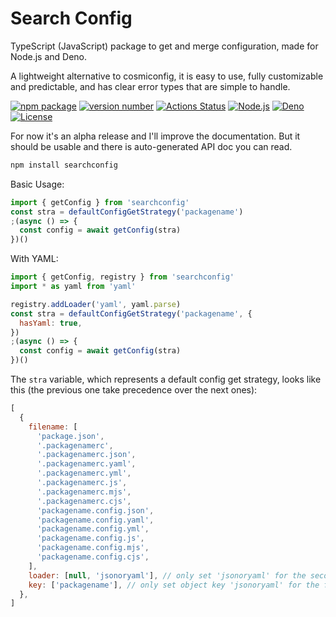 # Search Config

TypeScript (JavaScript) package to get and merge configuration, made for Node.js and Deno.

A lightweight alternative to cosmiconfig, it is easy to use, fully customizable and predictable, and has clear error types that are simple to handle.

[![npm package](https://img.shields.io/badge/npm%20i-searchconfig-brightgreen)](https://www.npmjs.com/package/searchconfig) [![version number](https://img.shields.io/npm/v/searchconfig?color=green&label=version)](https://github.com/tomchen/searchconfig/releases) [![Actions Status](https://github.com/tomchen/searchconfig/workflows/Test/badge.svg)](https://github.com/tomchen/searchconfig/actions) [![Node.js](https://img.shields.io/badge/node-%3E=10.0-brightgreen.svg?logo=node.js)](https://nodejs.org/) [![Deno](https://img.shields.io/badge/deno-%3E=1.5.0-white.svg?logo=deno)](https://deno.land/x/searchconfig) [![License](https://img.shields.io/github/license/tomchen/searchconfig)](https://github.com/tomchen/searchconfig/blob/main/LICENSE)

For now it's an alpha release and I'll improve the documentation. But it should be usable and there is auto-generated API doc you can read.

```bash
npm install searchconfig
```

Basic Usage:

```js
import { getConfig } from 'searchconfig'
const stra = defaultConfigGetStrategy('packagename')
;(async () => {
  const config = await getConfig(stra)
})()
```

With YAML:

```js
import { getConfig, registry } from 'searchconfig'
import * as yaml from 'yaml'

registry.addLoader('yaml', yaml.parse)
const stra = defaultConfigGetStrategy('packagename', {
  hasYaml: true,
})
;(async () => {
  const config = await getConfig(stra)
})()
```

The `stra` variable, which represents a default config get strategy, looks like this (the previous one take precedence over the next ones):

```js
[
  {
    filename: [
      'package.json',
      '.packagenamerc',
      '.packagenamerc.json',
      '.packagenamerc.yaml',
      '.packagenamerc.yml',
      '.packagenamerc.js',
      '.packagenamerc.mjs',
      '.packagenamerc.cjs',
      'packagename.config.json',
      'packagename.config.yaml',
      'packagename.config.yml',
      'packagename.config.js',
      'packagename.config.mjs',
      'packagename.config.cjs',
    ],
    loader: [null, 'jsonoryaml'], // only set 'jsonoryaml' for the second item which is '.packagenamerc'
    key: ['packagename'], // only set object key 'jsonoryaml' for the first item which is 'package.json'
  },
]
```
